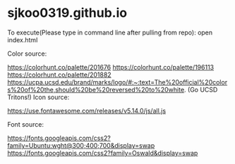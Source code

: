 # sjkoo0319.github.io

To execute(Please type in command line after pulling from repo):
open index.html
<above command will prompt a default browser to launch>

Color source:

https://colorhunt.co/palette/201676
https://colorhunt.co/palette/196113
https://colorhunt.co/palette/201882
https://ucpa.ucsd.edu/brand/marks/logo/#:~:text=The%20official%20colors%20of%20the,should%20be%20reversed%20to%20white.
(Go UCSD Tritons!)
Icon source:

https://use.fontawesome.com/releases/v5.14.0/js/all.js

Font source:

https://fonts.googleapis.com/css2?family=Ubuntu:wght@300;400;700&display=swap
https://fonts.googleapis.com/css2?family=Oswald&display=swap
